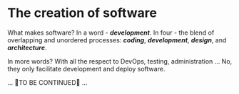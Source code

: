 # The creation of software

What makes software? In a word - **_development_**. In four - the blend of overlapping and unordered processes: **_coding_**, **_development_**, **_design_**, and **_architecture_**. 

In more words? With all the respect to DevOps, testing, administration ... No, they only facilitate development and deploy software.

... 🚧TO BE CONTINUED🚧 ...
